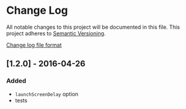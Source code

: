 # Change Log

All notable changes to this project will be documented in this file.
This project adheres to [Semantic Versioning](http://semver.org/).

[Change log file format](http://keepachangelog.com/)

## [1.2.0] - 2016-04-26
### Added
- `launchScreenDelay` option
- tests
